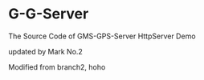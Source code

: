 G-G-Server
==========

The Source Code of GMS-GPS-Server HttpServer Demo 

updated by Mark No.2

Modified from branch2, hoho